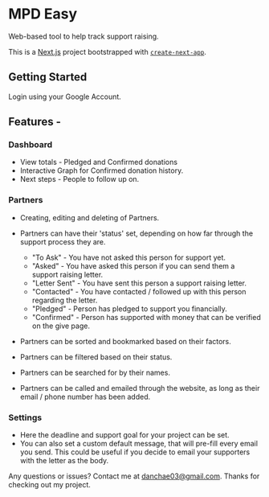 # MPD Easy

Web-based tool to help track support raising.

This is a [Next.js](https://nextjs.org/) project bootstrapped with [`create-next-app`](https://github.com/vercel/next.js/tree/canary/packages/create-next-app).

## Getting Started

Login using your Google Account.

## Features -

### Dashboard

- View totals - Pledged and Confirmed donations
- Interactive Graph for Confirmed donation history.
- Next steps - People to follow up on.

### Partners

- Creating, editing and deleting of Partners.
- Partners can have their 'status' set, depending on how far through the support process they are.

  - "To Ask" - You have not asked this person for support yet.
  - "Asked" - You have asked this person if you can send them a support raising letter.
  - "Letter Sent" - You have sent this person a support raising letter.
  - "Contacted" - You have contacted / followed up with this person regarding the letter.
  - "Pledged" - Person has pledged to support you financially.
  - "Confirmed" - Person has supported with money that can be verified on the give page.

- Partners can be sorted and bookmarked based on their factors.
- Partners can be filtered based on their status.
- Partners can be searched for by their names.
- Partners can be called and emailed through the website, as long as their email / phone number has been added.

### Settings

- Here the deadline and support goal for your project can be set.
- You can also set a custom default message, that will pre-fill every email you send. This could be useful if you decide to email your supporters with the letter as the body.

Any questions or issues? Contact me at danchae03@gmail.com.
Thanks for checking out my project.

